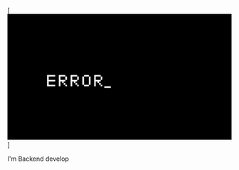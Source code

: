 [![Header](https://github.com/Amantry7/amantry7/blob/main/assets/ac27991aa4507594b8da818dea744598.gif)]

I'm Backend develop 